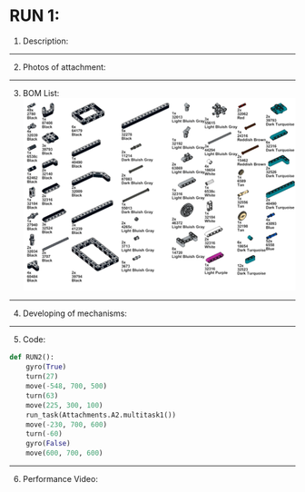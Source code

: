 # RUN 1:

1) Description:

----

2) Photos of attachment:
----

3) BOM List:
![Bom List A2](https://github.com/mindcraftlabs/Dive-Into-Discovery/blob/main/images/Bom%20List%20A2.png)
----

4) Developing of mechanisms:
----

5) Code:

```python
def RUN2():
    gyro(True)
    turn(27)
    move(-548, 700, 500) 
    turn(63)
    move(225, 300, 100) 
    run_task(Attachments.A2.multitask1())
    move(-230, 700, 600) 
    turn(-60)
    gyro(False)
    move(600, 700, 600) 
```
----


6) Performance Video:
